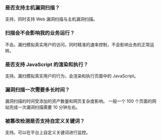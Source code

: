 ### 是否支持主机漏洞扫描？
支持，同时支持 Web 漏洞扫描与主机漏洞扫描。
### 扫描会不会影响我的业务运行？
不会。漏扫模拟真实用户的访问，同时精准的速率控制，不会影响业务的正常运转。
### 是否支持 JavaScript 的渲染和执行？
支持。漏扫模拟真实用户的行为，会渲染和执行页面中的 JavaScript。
### 漏洞扫描一次需要多长时间？
漏洞扫描的时间受添加的资产数量和网页复杂度影响。
一般一个 100 个页面的网站完成一次漏洞扫描需要 10 分钟左右。
### 被篡改检测是否支持自定义关键词？
支持。可以在平台上自定义关键词进行监控。